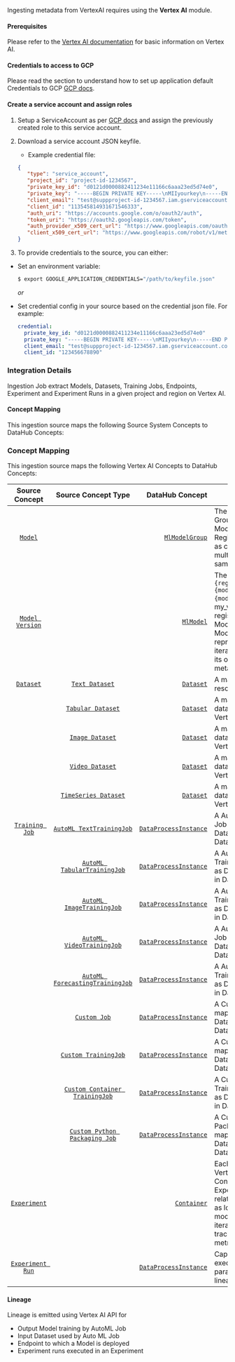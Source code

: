 Ingesting metadata from VertexAI requires using the **Vertex AI** module.

#### Prerequisites
Please refer to the [Vertex AI documentation](https://cloud.google.com/vertex-ai/docs) for basic information on Vertex AI.

#### Credentials to access to GCP
Please read the section to understand how to set up application default Credentials to GCP [GCP docs](https://cloud.google.com/docs/authentication/provide-credentials-adc#how-to).

#### Create a service account and assign roles

1. Setup a ServiceAccount as per [GCP docs](https://cloud.google.com/iam/docs/creating-managing-service-accounts#iam-service-accounts-create-console) and assign the previously created role to this service account.
2. Download a service account JSON keyfile. 
   - Example credential file:

   ```json
   {
      "type": "service_account",
      "project_id": "project-id-1234567",
      "private_key_id": "d0121d0000882411234e11166c6aaa23ed5d74e0",
      "private_key": "-----BEGIN PRIVATE KEY-----\nMIIyourkey\n-----END PRIVATE KEY-----",
      "client_email": "test@suppproject-id-1234567.iam.gserviceaccount.com",
      "client_id": "113545814931671546333",
      "auth_uri": "https://accounts.google.com/o/oauth2/auth",
      "token_uri": "https://oauth2.googleapis.com/token",
      "auth_provider_x509_cert_url": "https://www.googleapis.com/oauth2/v1/certs",
      "client_x509_cert_url": "https://www.googleapis.com/robot/v1/metadata/x509/test%suppproject-id-1234567.iam.gserviceaccount.com"
   }
   ```

3. To provide credentials to the source, you can either:

- Set an environment variable:

   ```sh
   $ export GOOGLE_APPLICATION_CREDENTIALS="/path/to/keyfile.json"
   ```

   _or_

- Set credential config in your source based on the credential json file. For example:

   ```yml
   credential:
     private_key_id: "d0121d0000882411234e11166c6aaa23ed5d74e0"
     private_key: "-----BEGIN PRIVATE KEY-----\nMIIyourkey\n-----END PRIVATE KEY-----\n"
     client_email: "test@suppproject-id-1234567.iam.gserviceaccount.com"
     client_id: "123456678890"
   ```

### Integration Details

Ingestion Job extract Models, Datasets, Training Jobs, Endpoints, Experiment and Experiment Runs in a given project and region on Vertex AI. 

#### Concept Mapping

This ingestion source maps the following Source System Concepts to DataHub Concepts:

### Concept Mapping

This ingestion source maps the following Vertex AI Concepts to DataHub Concepts:

|                                                       Source Concept                                                       |                                                                   Source Concept Type                                                                    |                                                                                                                  DataHub Concept | Notes                                                                                                                                                                                                                                                      |
|:--------------------------------------------------------------------------------------------------------------------------:|:--------------------------------------------------------------------------------------------------------------------------------------------------------:|---------------------------------------------------------------------------------------------------------------------------------:|------------------------------------------------------------------------------------------------------------------------------------------------------------------------------------------------------------------------------------------------------------|
|         [`Model`](https://cloud.google.com/python/docs/reference/aiplatform/latest/google.cloud.aiplatform.Model)          |                                                                                                                                                          |                                      [`MlModelGroup`](https://datahubproject.io/docs/generated/metamodel/entities/mlmodelgroup/) | The name of a Model Group is the same as Model's name. Registered Models serve as containers for multiple versions of the same model in MLflow.                                                                                                            |
|                    [`Model Version`](https://cloud.google.com/vertex-ai/docs/model-registry/versioning)                    |                                                                                                                                                          |                                                [`MlModel`](https://datahubproject.io/docs/generated/metamodel/entities/mlmodel/) | The name of a Model is `{registered_model_name}{model_name_separator}{model_version}` (e.g. my_vertexai_model_1 for registered model to Model Registry. Each Model Version represents a specific iteration of a model with its own artifacts and metadata. |
|     [`Dataset`](https://cloud.google.com/python/docs/reference/aiplatform/latest/google.cloud.aiplatform.TextDataset)      |                  [`Text Dataset`](https://cloud.google.com/python/docs/reference/aiplatform/latest/google.cloud.aiplatform.TextDataset)                  |                                                 [`Dataset`](https://datahubproject.io/docs/generated/metamodel/entities/dataset) | A managed text dataset resource for Vertex AI                                                                                                                                                                                                              |
|                                                                                                                            |               [`Tabular Dataset`](https://cloud.google.com/python/docs/reference/aiplatform/latest/google.cloud.aiplatform.TabularDataset)               |                                                 [`Dataset`](https://datahubproject.io/docs/generated/metamodel/entities/dataset) | A managed tabular dataset resource for Vertex AI                                                                                                                                                                                                           |
|                                                                                                                            |                 [`Image Dataset`](https://cloud.google.com/python/docs/reference/aiplatform/latest/google.cloud.aiplatform.ImageDataset)                 |                                                 [`Dataset`](https://datahubproject.io/docs/generated/metamodel/entities/dataset) | A managed image dataset resource for Vertex AI                                                                                                                                                                                                             |
|                                                                                                                            |                 [`Video Dataset`](https://cloud.google.com/python/docs/reference/aiplatform/latest/google.cloud.aiplatform.VideoDataset)                 |                                                 [`Dataset`](https://datahubproject.io/docs/generated/metamodel/entities/dataset) | A managed video dataset resource for Vertex AI                                                                                                                                                                                                             |
|                                                                                                                            |            [`TimeSeries Dataset`](https://cloud.google.com/python/docs/reference/aiplatform/latest/google.cloud.aiplatform.TimeSeriesDataset)            |                                                 [`Dataset`](https://datahubproject.io/docs/generated/metamodel/entities/dataset) | A managed time series dataset resource for Vertex AI                                                                                                                                                                                                       |
|                     [`Training Job`](https://cloud.google.com/vertex-ai/docs/beginner/beginners-guide)                     |        [`AutoML TextTrainingJob`](https://cloud.google.com/python/docs/reference/aiplatform/latest/google.cloud.aiplatform.AutoMLTextTrainingJob)        |                        [`DataProcessInstance`](https://datahubproject.io/docs/generated/metamodel/entities/dataprocessinstance/) | A AutoML Text Training Job is mapped as DataProcessInstance in DataHub.                                                                                                                                                                                    |
|                                                                                                                            |     [`AutoML TabularTrainingJob`](https://cloud.google.com/python/docs/reference/aiplatform/latest/google.cloud.aiplatform.AutoMLTabularTrainingJob)     |                        [`DataProcessInstance`](https://datahubproject.io/docs/generated/metamodel/entities/dataprocessinstance/) | A AutoML Tabular Training Job is mapped as DataProcessInstance in DataHub.                                                                                                                                                                                 |
|                                                                                                                            |       [`AutoML ImageTrainingJob`](https://cloud.google.com/python/docs/reference/aiplatform/latest/google.cloud.aiplatform.AutoMLImageTrainingJob)       |                        [`DataProcessInstance`](https://datahubproject.io/docs/generated/metamodel/entities/dataprocessinstance/) | A AutoML Image Training Job is mapped as DataProcessInstance in DataHub.                                                                                                                                                                                   |
|                                                                                                                            |       [`AutoML VideoTrainingJob`](https://cloud.google.com/python/docs/reference/aiplatform/latest/google.cloud.aiplatform.AutoMLVideoTrainingJob)       |                        [`DataProcessInstance`](https://datahubproject.io/docs/generated/metamodel/entities/dataprocessinstance/) | A AutoML Video Training Job is mapped as DataProcessInstance in DataHub.                                                                                                                                                                                   |
|                                                                                                                            | [`AutoML ForecastingTrainingJob`](https://cloud.google.com/python/docs/reference/aiplatform/latest/google.cloud.aiplatform.AutoMLForecastingTrainingJob) |                        [`DataProcessInstance`](https://datahubproject.io/docs/generated/metamodel/entities/dataprocessinstance/) | A AutoML Forecasting Training Job is mapped as DataProcessInstance in DataHub.                                                                                                                                                                             |
|                                                                                                                            |                    [`Custom Job`](https://cloud.google.com/python/docs/reference/aiplatform/latest/google.cloud.aiplatform.CustomJob)                    |                        [`DataProcessInstance`](https://datahubproject.io/docs/generated/metamodel/entities/dataprocessinstance/) | A Custom Job is mapped as DataProcessInstance in DataHub.                                                                                                                                                                                                  |
|                                                                                                                            |            [`Custom TrainingJob`](https://cloud.google.com/python/docs/reference/aiplatform/latest/google.cloud.aiplatform.CustomTrainingJob)            |                        [`DataProcessInstance`](https://datahubproject.io/docs/generated/metamodel/entities/dataprocessinstance/) | A Custom Training Job is mapped as DataProcessInstance in DataHub.                                                                                                                                                                                         |
|                                                                                                                            |  [`Custom Container TrainingJob`](https://cloud.google.com/python/docs/reference/aiplatform/latest/google.cloud.aiplatform.CustomContainerTrainingJob)   |                        [`DataProcessInstance`](https://datahubproject.io/docs/generated/metamodel/entities/dataprocessinstance/) | A Custom Container Training Job is mapped as DataProcessInstance in DataHub.                                                                                                                                                                               |
|                                                                                                                            | [`Custom Python Packaging Job`](https://cloud.google.com/python/docs/reference/aiplatform/latest/google.cloud.aiplatform.CustomPythonPackageTrainingJob) |                        [`DataProcessInstance`](https://datahubproject.io/docs/generated/metamodel/entities/dataprocessinstance/) | A Custom Python Packaging Job is mapped as DataProcessInstance in DataHub.                                                                                                                                                                                 |
|         [`Experiment`](https://mlflow.org/docs/latest/tracking/#experiments)         |                                                                                                                                                          |                                            [`Container`](https://datahubproject.io/docs/generated/metamodel/entities/container/) | Each Experiment in Vertex AI is mapped to a Container in DataHub. Experiments organize related runs and serve as logical groupings for model development iterations, allowing tracking of parameters, metrics, and artifacts.                              |
| [`Experiment Run`](https://cloud.google.com/python/docs/reference/aiplatform/latest/google.cloud.aiplatform.ExperimentRun) |                                                                                                                                                          |                        [`DataProcessInstance`](https://datahubproject.io/docs/generated/metamodel/entities/dataprocessinstance/) | Captures the run's execution details, parameters, metrics, and lineage to a model.                                                                                                                                                                         |


#### Lineage

Lineage is emitted using Vertex AI API for

- Output Model training by AutoML Job  
- Input Dataset used by Auto ML Job 
- Endpoint to which a Model is deployed 
- Experiment runs executed in an Experiment 

